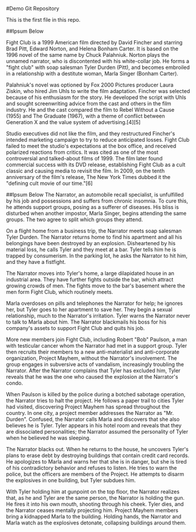 #Demo Git Repository

This is the first file in this repo.

##Ipsum Below

Fight Club is a 1999 American film directed by David Fincher and starring Brad Pitt, Edward Norton, and Helena Bonham Carter. It is based on the 1996 novel of the same name by Chuck Palahniuk. Norton plays the unnamed narrator, who is discontented with his white-collar job. He forms a "fight club" with soap salesman Tyler Durden (Pitt), and becomes embroiled in a relationship with a destitute woman, Marla Singer (Bonham Carter).

Palahniuk's novel was optioned by Fox 2000 Pictures producer Laura Ziskin, who hired Jim Uhls to write the film adaptation. Fincher was selected because of his enthusiasm for the story. He developed the script with Uhls and sought screenwriting advice from the cast and others in the film industry. He and the cast compared the film to Rebel Without a Cause (1955) and The Graduate (1967), with a theme of conflict between Generation X and the value system of advertising.[4][5]

Studio executives did not like the film, and they restructured Fincher's intended marketing campaign to try to reduce anticipated losses. Fight Club failed to meet the studio's expectations at the box office, and received polarized reactions from critics. It was cited as one of the most controversial and talked-about films of 1999. The film later found commercial success with its DVD release, establishing Fight Club as a cult classic and causing media to revisit the film. In 2009, on the tenth anniversary of the film's release, The New York Times dubbed it the "defining cult movie of our time."[6]

##Ipsum Below
The Narrator, an automobile recall specialist, is unfulfilled by his job and possessions and suffers from chronic insomnia. To cure this, he attends support groups, posing as a sufferer of diseases. His bliss is disturbed when another impostor, Marla Singer, begins attending the same groups. The two agree to split which groups they attend.

On a flight home from a business trip, the Narrator meets soap salesman Tyler Durden. The Narrator returns home to find his apartment and all his belongings have been destroyed by an explosion. Disheartened by his material loss, he calls Tyler and they meet at a bar. Tyler tells him he is trapped by consumerism. In the parking lot, he asks the Narrator to hit him, and they have a fistfight.

The Narrator moves into Tyler's home, a large dilapidated house in an industrial area. They have further fights outside the bar, which attract growing crowds of men. The fights move to the bar's basement where the men form Fight Club, which routinely meets.

Marla overdoses on pills and telephones the Narrator for help; he ignores her, but Tyler goes to her apartment to save her. They begin a sexual relationship, much to the Narrator's irritation. Tyler warns the Narrator never to talk to Marla about him. The Narrator blackmails his boss for his company's assets to support Fight Club and quits his job.

More new members join Fight Club, including Robert "Bob" Paulson, a man with testicular cancer whom the Narrator had met in a support group. Tyler then recruits their members to a new anti-materialist and anti-corporate organization, Project Mayhem, without the Narrator's involvement. The group engages in subversive acts of vandalism, increasingly troubling the Narrator. After the Narrator complains that Tyler has excluded him, Tyler reveals that he was the one who caused the explosion at the Narrator's condo.

When Paulson is killed by the police during a botched sabotage operation, the Narrator tries to halt the project. He follows a paper trail to cities Tyler had visited, discovering Project Mayhem has spread throughout the country. In one city, a project member addresses the Narrator as "Mr. Durden". Confused, the Narrator calls Marla and discovers that she also believes he is Tyler. Tyler appears in his hotel room and reveals that they are dissociated personalities; the Narrator assumed the personality of Tyler when he believed he was sleeping.

The Narrator blacks out. When he returns to the house, he uncovers Tyler's plans to erase debt by destroying buildings that contain credit card records. He apologizes to Marla and warns her that she is in danger, but she is tired of his contradictory behavior and refuses to listen. He tries to warn the police, but the officers are members of the Project. He attempts to disarm the explosives in one building, but Tyler subdues him.

With Tyler holding him at gunpoint on the top floor, the Narrator realizes that, as he and Tyler are the same person, the Narrator is holding the gun. He fires it into his own mouth, shooting through his cheek. Tyler dies, and the Narrator ceases mentally projecting him. Project Mayhem members bring a kidnapped Marla to the building. Holding hands, the Narrator and Marla watch as the explosives detonate, collapsing buildings around them.

